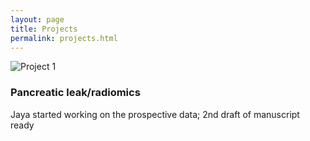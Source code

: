```yaml
---
layout: page
title: Projects
permalink: projects.html
---
```


<div class="projects-container">
  <div class="project-card">
    <img src="project1.jpg" alt="Project 1">
    <div class="project-info">
      <h3>Pancreatic leak/radiomics</h3>
      <p>Jaya started working on the prospective data; 2nd draft of manuscript ready</p>
    </div>
  </div>
  <!-- Add more project cards as needed -->
</div>



